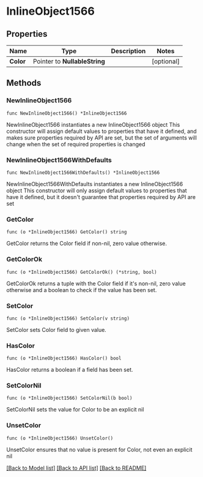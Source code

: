 # InlineObject1566

## Properties

Name | Type | Description | Notes
------------ | ------------- | ------------- | -------------
**Color** | Pointer to **NullableString** |  | [optional] 

## Methods

### NewInlineObject1566

`func NewInlineObject1566() *InlineObject1566`

NewInlineObject1566 instantiates a new InlineObject1566 object
This constructor will assign default values to properties that have it defined,
and makes sure properties required by API are set, but the set of arguments
will change when the set of required properties is changed

### NewInlineObject1566WithDefaults

`func NewInlineObject1566WithDefaults() *InlineObject1566`

NewInlineObject1566WithDefaults instantiates a new InlineObject1566 object
This constructor will only assign default values to properties that have it defined,
but it doesn't guarantee that properties required by API are set

### GetColor

`func (o *InlineObject1566) GetColor() string`

GetColor returns the Color field if non-nil, zero value otherwise.

### GetColorOk

`func (o *InlineObject1566) GetColorOk() (*string, bool)`

GetColorOk returns a tuple with the Color field if it's non-nil, zero value otherwise
and a boolean to check if the value has been set.

### SetColor

`func (o *InlineObject1566) SetColor(v string)`

SetColor sets Color field to given value.

### HasColor

`func (o *InlineObject1566) HasColor() bool`

HasColor returns a boolean if a field has been set.

### SetColorNil

`func (o *InlineObject1566) SetColorNil(b bool)`

 SetColorNil sets the value for Color to be an explicit nil

### UnsetColor
`func (o *InlineObject1566) UnsetColor()`

UnsetColor ensures that no value is present for Color, not even an explicit nil

[[Back to Model list]](../README.md#documentation-for-models) [[Back to API list]](../README.md#documentation-for-api-endpoints) [[Back to README]](../README.md)


